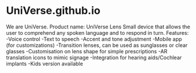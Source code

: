 # UniVerse.github.io
We are UniVerse.
Product name: UniVerse Lens
Small device that allows the user to comprehend any spoken language and to respond in turn. 
Features:
-Voice control
-Text to speech 
-Accent and tone adjustment
-Mobile app (for customizations)
-Transition lenses, can be used as sunglasses or clear glasses
-Customisation on lens shape for simple prescriptions 
-AR translation icons to mimic signage 
-Integration for hearing aids/Cochlear implants
-Kids version available